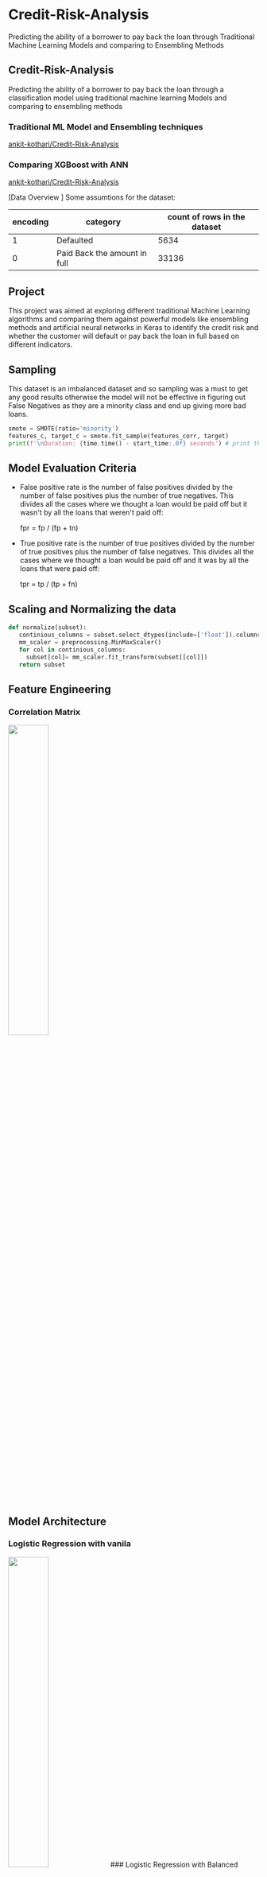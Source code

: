 # Credit-Risk-Analysis
Predicting the ability of a borrower to pay back the loan through Traditional Machine Learning Models and comparing to Ensembling Methods 



## **Credit-Risk-Analysis**

Predicting the ability of a borrower to pay back the loan through a classification model using traditional machine learning Models and comparing to ensembling methods


### Traditional ML Model and  Ensembling techniques

[ankit-kothari/Credit-Risk-Analysis](https://github.com/ankit-kothari/Credit-Risk-Analysis/blob/master/credit_risk_analysis_ML.ipynb)

### Comparing XGBoost with ANN

[ankit-kothari/Credit-Risk-Analysis](https://github.com/ankit-kothari/Credit-Risk-Analysis/blob/master/credit_risk_analysis_Keras.ipynb)

[Data Overview ]
Some assumtions for the dataset:

| encoding | category | count of rows in the dataset
| --- | --- | --- | 
|1| Defaulted | 5634 | 
|0| Paid Back the amount in full | 33136 |


## Project

This project was aimed at exploring different traditional Machine Learning algorithms and comparing them against powerful models like ensembling methods and artificial neural networks in Keras to identify the credit risk and whether the customer will default or pay back the loan in full based on different indicators.

## Sampling

This dataset is an imbalanced dataset and so sampling was a must to get any good results otherwise the model will not be effective in figuring out False Negatives as they are a minority class and end up giving more bad loans.

```python
smote = SMOTE(ratio='minority')
features_c, target_c = smote.fit_sample(features_corr, target)
print(f'\nDuration: {time.time() - start_time:.0f} seconds') # print the time elapsed
```

## Model Evaluation Criteria

- False positive rate is the number of false positives divided by the number of false positives plus the number of true negatives. This divides all the cases where we thought a loan would be paid off but it wasn't by all the loans that weren't paid off:

    fpr = fp / (fp + tn)

- True positive rate is the number of true positives divided by the number of true positives plus the number of false negatives. This divides all the cases where we thought a loan would be paid off and it was by all the loans that were paid off:

    tpr = tp / (tp + fn)

## Scaling and Normalizing the data

```python
def normalize(subset):
   continious_columns = subset.select_dtypes(include=['float']).columns
   mm_scaler = preprocessing.MinMaxScaler()
   for col in continious_columns:
     subset[col]= mm_scaler.fit_transform(subset[[col]])
   return subset
```

## Feature Engineering

### Correlation Matrix

<img src="https://github.com/ankit-kothari/data_science_journey/blob/master/github_images/cr1.png" width="40%">

## Model Architecture

### Logistic Regression with vanila

<img src="https://github.com/ankit-kothari/data_science_journey/blob/master/github_images/cr2.png" width="40%">
### Logistic Regression with Balanced weight penalty

<img src="https://github.com/ankit-kothari/data_science_journey/blob/master/github_images/cr3.png" width="40%">

### Logistic Regression with custom penalty

<img src="https://github.com/ankit-kothari/data_science_journey/blob/master/github_images/cr4.png" width="40%">

### Logistic Regression with SMOTE OVER SAMPLING:

<img src="https://github.com/ankit-kothari/data_science_journey/blob/master/github_images/cr5.png" width="40%">

### Logistic Regression with scaling and normalizing the data

<img src="https://github.com/ankit-kothari/data_science_journey/blob/master/github_images/cr6.png" width="40%">
### XGBOOST with scaling and normalizing the data with OVER SAMPLING

**XGBOOST HYPERPARAMETER**

- objective='binary:logistic' for binary classification and 'objective': 'multi:softmax' softmax for multiclass classification you also need to set num_class(number of classes)
- subsample=0.8 = subsample, which is for each tree the % of rows taken to build the tree.
- colsample_bytree: number of columns used by each tree.
- max_depth = It represents the depth of each tree, which is the maximum number of different features used in each tree.
- n_estimator = maximun number of decision tress.
- The booster parameter allows you to set the type of model you will use when building the ensemble. The default is gbtree which builds an ensemble of decision trees. If your data isn’t too complicated, you can go with the faster and simpler gblinear option which builds an ensemble of linear models.
- The gamma parameter can also help with controlling overfitting. It specifies the minimum reduction in the loss required to make a further partition on a leaf node of the tree.
- scoring: "f1" pr "accuracy"
- scale_pos_weight parameter impose greater penalties for errors on the minor class

<img src="https://github.com/ankit-kothari/data_science_journey/blob/master/github_images/cr7.png" width="40%">
### Modeling in Keras for Binary Classification  Using Under Sampling

<img src="https://github.com/ankit-kothari/data_science_journey/blob/master/github_images/cr8.png" width="40%">
### Model  Performance

XGBOOST outperformed all the other algorithms and also was great in capturing False negatives with only 6 in a dataset of 20000 samples used for validation while also controling the False positives which were 2071. This model is great in detecting potential bad loans.

The ANN performed reasonably well too with an AUC of 0.87 as compared to 0.91 from XGBOOST, also the number of false negatives were higher using this model.

[Model Comparison ](https://www.notion.so/6d019d4624fe4499b0864fcf843d865f)


| Model Description | Sampling Method | AUC | 
| --- | --- | --- |
| LOGISTIC REGRESSSION VANILA | No Sampling | 0.50 |
| LOGISTIC REGRESSION: CLASS WEIGHT | Using sklearn class_weight="BALANCED" | 0.59 |
| LOGISTIC REGRESSION: WITH SAMPLING | SMOTE Over Sampling (minority class) | 0.58 |
| XGBOOST: BOOSTING | SMOTE-Over Sampling Method | 0.91 |
| MAX VOTING: BAGGING | SMOTE-Over Sampling Method | 0.80 |
| ANN-KERAS | SMOTE-Over Sampling Method | 0.87 |

*PROJECT*

This project was aimed at exploring different traditional Machine Learning algorithms and comparing them against powerful models and ensembling methods and artificial nueral network in Keras.

*DATASET*

This dataset is a imbalanced dataset and so sampling was a must to get any good results othwerwise model will not be effective in figuring out False Negatives as they are a minority class and end up giving more bad loans. 

*MODEL PERFORMANCE*

XGBOOST outperformed all the other algorithms and also was great in capturing False negatives with only 6 in a dataset of 20000 samples used for validation while also controling the False positives which were 2071. This model is great in detecting potential bad loans. 

The ANN performed reasonably well too with an AUC of 0.87  as compared to 0.91 from XGBOOST, also the number of false negatives were higher using this model.
